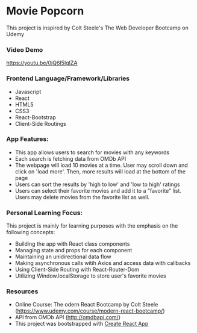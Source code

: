 # Movie Popcorn
This project is inspired by Colt Steele's The Web Developer Bootcamp on Udemy

### Video Demo
https://youtu.be/0jQ6I5IgIZA

### Frontend Language/Framework/Libraries
* Javascript
* React
* HTML5
* CSS3
* React-Bootstrap
* Client-Side Routings

### App Features:
* This app allows users to search for movies with any keywords
* Each search is fetching data from OMDb API
* The webpage will load 10 movies at a time. User may scroll down and click on 'load more'. Then, more results will load at the bottom of the page
*  Users can sort the results by 'high to low' and 'low to high' ratings
* Users can select their favorite movies and add it to a "favorite" list. Users may delete movies from the favorite list as well.

### Personal Learning Focus:
This project is mainly for learning purposes with the emphasis on the following concepts:
* Building the app with React class components
* Managing state and props for each component
* Maintaining an unidirectional data flow
* Making asynchronous calls witih Axios and access data with callbacks
* Using Client-Side Routing with React-Router-Dom
* Utilizing Window.localStorage to store user's favorite movies

### Resources
* Online Course: The odern React Bootcamp by Colt Steele (https://www.udemy.com/course/modern-react-bootcamp/)
* API from OMDb API (http://omdbapi.com/)
* This project was bootstrapped with [Create React App](https://github.com/facebook/create-react-app)


